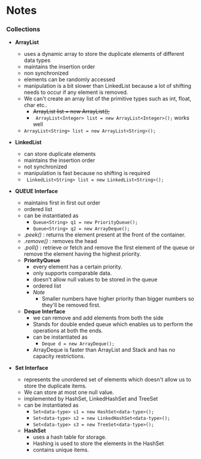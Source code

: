 # Notes

### Collections 

- **ArrayList**
    - uses a dynamic array to store the duplicate elements of different data types
    - maintains the insertion order
    - non synchronized
    - elements can be randomly accessed 
    - manipulation is a bit slower than LinkedList because a lot of shifting needs to occur if any element is removed.
    - We can't create an array list of the primitive types such as int, float, char etc..
        - ~~ArrayList<int> list = new ArrayList<int>();~~
        - ``` ArrayList<Integer> list = new ArrayList<Integer>();``` works well
    - ```ArrayList<String> list = new ArrayList<String>();```

- **LinkedList**
    - can store duplicate elements 
    - maintains the insertion order
    - not synchronized
    - manipulation is fast because no shifting is required
    - ``` LinkedList<String> list = new LinkedList<String>();```

- **QUEUE Interface**
    - maintains first in first out order
    - ordered list
    - can be instantiated as 
        - ```Queue<String> q1 = new PriorityQueue();```
        - ```Queue<String> q2 = new ArrayDeque();```
    - _.peek()_ : returns the element present at the front of the container.
    - _.remove()_ : removes the head
    - _.poll()_ : retrieve or fetch and remove the first element of the queue or remove the element having the highest priority.
    - **PriorityQueue**
        - every element has a certain priority.
        - only supports comparable data.
        - doesn't allow null values to be stored in the queue
        - ordered list
        - _Note_
            - Smaller numbers have higher priority than bigger numbers so they'll be removed first.
    - **Deque Interface**
        - we can remove and add elements from both the side
        - Stands for double ended queue which enables us to perform the operations at both the ends.
        - can be instantiated as 
            - ```Deque d = new ArrayDeque();```
        - ArrayDeque is faster than ArrayList and Stack and has no capacity restrictions.

- **Set Interface**
    - represents the unordered set of elements which doesn't allow us to store the duplicate items.
    - We can store at most one null value.
    - implemented by HashSet, LinkedHashSet and TreeSet
    - can be instantiated as
        - ```Set<data-type> s1 = new HashSet<data-type>();```
        - ```Set<data-type> s2 = new LinkedHashSet<data-type>();```
        - ```Set<data-type> s3 = new TreeSet<data-type>();```
    - **HashSet**
        - uses a hash table for storage.
        - Hashing is used to store the elements in the HashSet
        - contains unique items.
